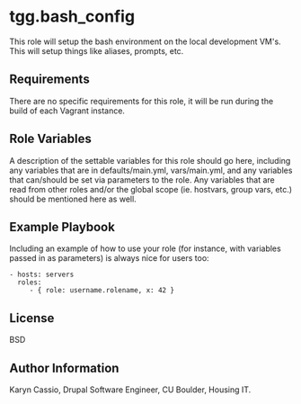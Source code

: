 tgg.bash_config
=========

This role will setup the bash environment on the local development VM's. This will setup things like aliases, prompts, etc.

Requirements
------------

There are no specific requirements for this role, it will be run during the build of each Vagrant instance.

Role Variables
--------------

A description of the settable variables for this role should go here, including any variables that are in defaults/main.yml, vars/main.yml, and any variables that can/should be set via parameters to the role. Any variables that are read from other roles and/or the global scope (ie. hostvars, group vars, etc.) should be mentioned here as well.

Example Playbook
----------------

Including an example of how to use your role (for instance, with variables passed in as parameters) is always nice for users too:

    - hosts: servers
      roles:
         - { role: username.rolename, x: 42 }

License
-------

BSD

Author Information
------------------

Karyn Cassio, Drupal Software Engineer, CU Boulder, Housing IT.
